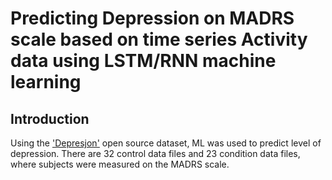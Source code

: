 # Predicting Depression on MADRS scale based on time series Activity data using LSTM/RNN machine learning

## Introduction
Using the ['Depresjon'](https://datasets.simula.no/depresjon/) open source dataset, ML was used to predict level of 
depression. There are 32 control data files and 23 condition data files, where subjects were measured on the MADRS 
scale.

